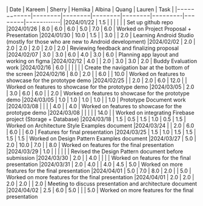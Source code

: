 | Date       | Kareem | Sherry | Hemika | Albina |  Quang  | Lauren |    Task    |
|−−−−−−−−−−−−|−−−−−−−−|−−−−−−−−|−−−−−−−−|−−−−−−−−|−−−−−−−−-|−−−−−−−−|−−−−−-------|
|2024/01/22  | 1.5    |        |        |        |         |        | Set up github repo
|2024/01/26  | 8.0    |  6.0   | 6.0    |  5.0   |  7.0    | 6.0    | Worked on Project Proposal + Presentation
|2024/01/30  | 10.0   |  1.5   |        |  3.0   |         | 2.0    | Learning Android Studio (mostly for those who are new to Android development)
|2024/02/02  |  2.0   |  2.0   | 2.0    |  2.0   |  2.0    | 2.0    | Reviewing feedback and finalizing proposal
|2024/02/07  |  3.0   |  3.0   | 6.0    |  4.0   |  3.0    | 6.0    | Planning app layout and working on figma
|2024/02/12  |  4.0   |        | 2.0    |  3.0   |  3.0    | 2.0    | Buddy Evaluation work
|2024/02/16  |  6.0   |        |        |        |         |        | Create the navigation bar at the bottom of the screen
|2024/02/16  |  8.0   |  2.0   |        |  6.0   |         | 10.0   | Worked on features to showcase for the prototype demo
|2024/02/25  |        |  2.0   | 2.0    |  6.0   |  12.0   |        | Worked on features to showcase for the prototype demo
|2024/03/05  |  2.0   |  3.0   | 6.0    |  6.0   |         |  2.0   | Worked on features to showcase for the prototype demo
|2024/03/05  |  1.0   |  1.0   | 1.0    |  1.0   |         |  1.0   | Prototype Document work
|2024/03/08  |        |        |        |  4.0   |         |  4.0   | Worked on features to showcase for the prototype demo
|2024/03/08  |        |        |        |        |  14.0   |        | Worked on integrating Firebase project (Storage + Database)
|2024/03/18  |   1.5  |  0.5   | 1.5    |  1.0   |  0.5    |  1.5   | Worked on Architecture Style Examples document
|2024/03/24  |        |  2.0   | 6.0    |  6.0   |         |  6.0   | Features for final presentation
|2024/03/25  |   1.5  |  1.0   | 1.5    |  1.5   |  1.5    |  1.5   | Worked on Design Pattern Examples document
|2024/03/27  |   5.0  |  2.0   | 10.0   |  7.0   |         |  8.0   | Worked on features for the final presentation
|2024/03/29  |   1.0  |        |        |        |         |        | Revised the Design Pattern document before submission
|2024/03/30  |   2.0  |        | 4.0    |        |         |        | Worked on features for the final presentation
|2024/03/31  |   2.0  |   4.0  |        |  4.0   |  4.5    |   5.0  | Worked on more features for the final presentation
|2024/04/01  |   5.0  |   7.0  | 8.0    |  2.0   |         |  5.0   | Worked on more features for the final presentation
|2024/04/01  |   2.0  |   2.0  | 2.0    |  2.0   |         |  2.0   | Meeting to discuss presentation and architecture document
|2024/04/02  |   2.5  |   6.0  | 5.0    |        |         |  5.0   | Worked on more features for the final presentation

